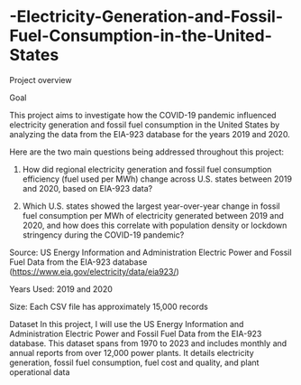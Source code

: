 # -Electricity-Generation-and-Fossil-Fuel-Consumption-in-the-United-States

Project overview


Goal

This project aims to investigate how the COVID-19 pandemic influenced electricity generation
and fossil fuel consumption in the United States by analyzing the data from the EIA-923
database for the years 2019 and 2020.

Here are the two main questions being addressed throughout this project:

1. How did regional electricity generation and fossil fuel consumption efficiency (fuel used
per MWh) change across U.S. states between 2019 and 2020, based on EIA-923 data?

3. Which U.S. states showed the largest year-over-year change in fossil fuel consumption
per MWh of electricity generated between 2019 and 2020, and how does this correlate
with population density or lockdown stringency during the COVID-19 pandemic?


Source: US Energy Information and Administration Electric Power and Fossil Fuel Data from
the EIA-923 database
(https://www.eia.gov/electricity/data/eia923/)

Years Used: 2019 and 2020

Size: Each CSV file has approximately 15,000 records


Dataset
In this project, I will use the US Energy Information and Administration Electric Power and Fossil
Fuel Data from the EIA-923 database. This dataset spans from 1970 to 2023 and includes
monthly and annual reports from over 12,000 power plants. It details electricity generation, fossil
fuel consumption, fuel cost and quality, and plant operational data
